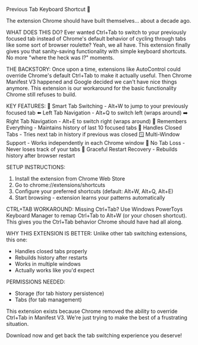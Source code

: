 Previous Tab Keyboard Shortcut 🔄

The extension Chrome should have built themselves... about a decade ago.

WHAT DOES THIS DO?
Ever wanted Ctrl+Tab to switch to your previously focused tab instead of Chrome's default behavior of cycling through tabs like some sort of browser roulette? Yeah, we all have. This extension finally gives you that sanity-saving functionality with simple keyboard shortcuts. No more "where the heck was I?" moments.

THE BACKSTORY:
Once upon a time, extensions like AutoControl could override Chrome's default Ctrl+Tab to make it actually useful. Then Chrome Manifest V3 happened and Google decided we can't have nice things anymore. This extension is our workaround for the basic functionality Chrome still refuses to build.

KEY FEATURES:
🎯 Smart Tab Switching - Alt+W to jump to your previously focused tab
⬅️ Left Tab Navigation - Alt+Q to switch left (wraps around)
➡️ Right Tab Navigation - Alt+E to switch right (wraps around)
🧠 Remembers Everything - Maintains history of last 10 focused tabs
🔄 Handles Closed Tabs - Tries next tab in history if previous was closed
🪟 Multi-Window Support - Works independently in each Chrome window
🚫 No Tab Loss - Never loses track of your tabs
🔄 Graceful Restart Recovery - Rebuilds history after browser restart

SETUP INSTRUCTIONS:
1. Install the extension from Chrome Web Store
2. Go to chrome://extensions/shortcuts
3. Configure your preferred shortcuts (default: Alt+W, Alt+Q, Alt+E)
4. Start browsing - extension learns your patterns automatically

CTRL+TAB WORKAROUND:
Missing Ctrl+Tab? Use Windows PowerToys Keyboard Manager to remap Ctrl+Tab to Alt+W (or your chosen shortcut). This gives you the Ctrl+Tab behavior Chrome should have had all along.

WHY THIS EXTENSION IS BETTER:
Unlike other tab switching extensions, this one:
- Handles closed tabs properly
- Rebuilds history after restarts
- Works in multiple windows
- Actually works like you'd expect

PERMISSIONS NEEDED:
- Storage (for tab history persistence)
- Tabs (for tab management)

This extension exists because Chrome removed the ability to override Ctrl+Tab in Manifest V3. We're just trying to make the best of a frustrating situation.

Download now and get back the tab switching experience you deserve!
